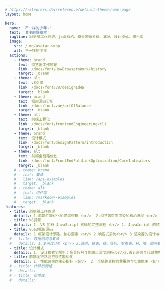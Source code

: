 ```yaml
---
# https://vitepress.dev/reference/default-theme-home-page
layout: home

hero:
  name: '不一样的少年~'
  text: '关注前端技术'
  tagline: 浏览器工作原理、js虚拟机、框架源码分析、算法、设计模式、组件库
  image:
    src: /img/avatar.webp
    alt: 不一样的少年
  actions:
    - theme: brand
      text: 浏览器工作原理
      link: /docs/font/HowBrowsersWork/history
      target: _blank
    - theme: alt
      text: v8引擎
      link: /docs/font/v8/designIdea
      target: _blank
    - theme: brand
      text: 框架源码分析
      link: /docs/font/vue/artOfBalance
      target: _blank
    - theme: alt
      text: 前端工程化
      link: /docs/font/frontendEngineering/cli
      target: _blank
    - theme: brand
      text: 设计模式
      link: /docs/font/designPattern/introduction
      target: _blank
    - theme: alt
      text: 前端全链路优化
      link: /docs/font/FrontEndFullLinkOptimization/CoreIndicators
      target: _blank
    # - theme: brand
    #   text: 算法
    #   link: /api-examples
    #   target: _blank
    # - theme: alt
    #   text: 组件库
    #   link: /markdown-examples
    #   target: _blank
features:
  - title: 浏览器工作原理
    details: 1.前端性能优化的底层逻辑 <br/>  2.浏览器页面渲染的核心流程 <br/> 3.JavaScript运行机制解析<br/> 4.浏览器网络及安全机制解析
  - title: V8引擎
    details: 1. V8 执行 JavaScript 代码的完整流程 <br/> 2. JavaScript 的核心特性 <br/>3.事件循环和垃圾回收的工作机制 <br/>4.系统优化 JavaScript 执行效率的方法。
  - title: vue3框架源码
    details: 1.框架设计思路、核心要素 <br/> 2.响应式系统<br/> 3.渲染器的设计与实现、diff算法 <br/> 4.编译器核心要素、编译优化 <br/> 5.组件化实现原理 <br/> 6.服务端渲染
  # - title: 数据结构与算法
  #   details: 1.复杂度分析 <br/> 2.数组、链表、栈、队列、哈希表、树、堆、图等数据结构<br/> 3.搜索 、4.排序 <br/> 5.分治、回溯 、动态规划 等
  - title: 设计模式
    details: 1. 设计模式全解析：场景应用与优缺点深度剖析<br/>2.设计原则与代码重构最佳实践<br/>3.前端框架中的设计模式应用案例分析<br/>
  - title: 前端全链路监控与性能优化
    details: 1. 性能监控的核心指标 <br/>  2. 全链路监控的重要性与实施策略 <br/> 3. 解决卡顿、白屏与加载问题的实用技巧
  # - title: 计算机网络
  #   details:
  # - title: 组件库
  #   details:
---
```

